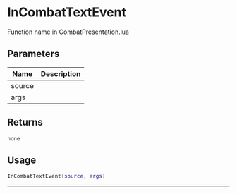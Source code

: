 # InCombatTextEvent

Function name in CombatPresentation.lua

## Parameters

| Name   | Description |
| ------ | ----------- |
| source |             |
| args   |             |

## Returns

`none`

## Usage

```lua
InCombatTextEvent(source, args)
```

---
